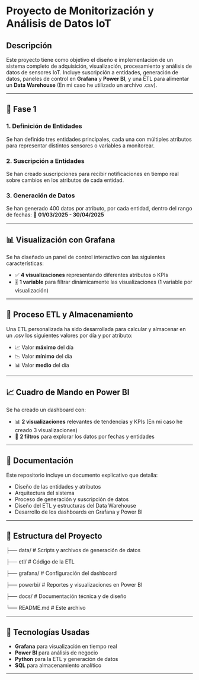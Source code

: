 # Proyecto de Monitorización y Análisis de Datos IoT

## Descripción

Este proyecto tiene como objetivo el diseño e implementación de un sistema completo de adquisición, visualización, procesamiento y análisis de datos de sensores IoT. Incluye suscripción a entidades, generación de datos, paneles de control en **Grafana** y **Power BI**, y una ETL para alimentar un **Data Warehouse** (En mi caso he utilizado un archivo .csv).

---

## 🧩 Fase 1

### 1. Definición de Entidades

Se han definido tres entidades principales, cada una con múltiples atributos para representar distintos sensores o variables a monitorear.

### 2. Suscripción a Entidades

Se han creado suscripciones para recibir notificaciones en tiempo real sobre cambios en los atributos de cada entidad.

### 3. Generación de Datos

Se han generado 400 datos por atributo, por cada entidad, dentro del rango de fechas:
📅 **01/03/2025 - 30/04/2025**

---

## 📊 Visualización con Grafana

Se ha diseñado un panel de control interactivo con las siguientes características:

- ✅ **4 visualizaciones** representando diferentes atributos o KPIs
- 🎚️ **1 variable** para filtrar dinámicamente las visualizaciones (1 variable por visualización)
---

## 🔁 Proceso ETL y Almacenamiento

Una ETL personalizada ha sido desarrollada para calcular y almacenar en un .csv los siguientes valores por día y por atributo:

- 📈 Valor **máximo** del día  
- 📉 Valor **mínimo** del día  
- 📊 Valor **medio** del día  

---

## 📈 Cuadro de Mando en Power BI

Se ha creado un dashboard con:

- 📊 **2 visualizaciones** relevantes de tendencias y KPIs (En mi caso he creado 3 visualizaciones)
- 🧮 **2 filtros** para explorar los datos por fechas y entidades

---

## 📄 Documentación

Este repositorio incluye un documento explicativo que detalla:

- Diseño de las entidades y atributos
- Arquitectura del sistema
- Proceso de generación y suscripción de datos
- Diseño del ETL y estructuras del Data Warehouse
- Desarrollo de los dashboards en Grafana y Power BI

---

## 📁 Estructura del Proyecto

├── data/ # Scripts y archivos de generación de datos

├── etl/ # Código de la ETL

├── grafana/ # Configuración del dashboard

├── powerbi/ # Reportes y visualizaciones en Power BI

├── docs/ # Documentación técnica y de diseño

└── README.md # Este archivo


---

## 🚀 Tecnologías Usadas

- **Grafana** para visualización en tiempo real
- **Power BI** para análisis de negocio
- **Python** para la ETL y generación de datos
- **SQL** para almacenamiento analítico
---
